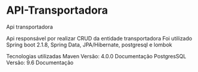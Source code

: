 # API-Transportadora
Api transportadora

Api responsável por realizar CRUD da entidade transportadora 
Foi utilizado Spring boot 2.1.8, Spring Data, JPA/Hibernate, postgresql e lombok

Tecnologias utilizadas
Maven
Versão: 4.0.0
  Documentação
PostgresSQL
Versão: 9.6
  Documentação



